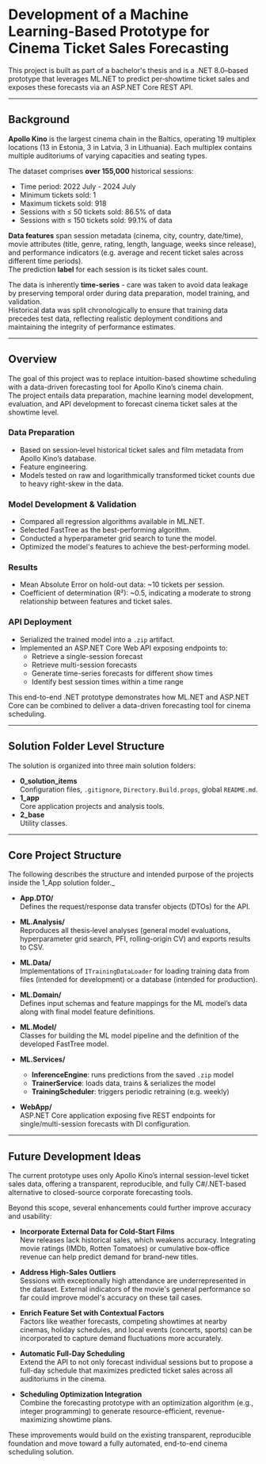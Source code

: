 ﻿# Development of a Machine Learning-Based Prototype for Cinema Ticket Sales Forecasting

This project is built as part of a bachelor's thesis 
and is a .NET 8.0–based prototype 
that leverages ML.NET to predict per‐showtime ticket sales and 
exposes these forecasts via an ASP.NET Core REST API. 

---

## Background

**Apollo Kino** is the largest cinema chain in the Baltics, operating 19 multiplex locations (13 in Estonia, 3 in Latvia, 3 in Lithuania). 
Each multiplex contains multiple auditoriums of varying capacities and seating types.

The dataset comprises **over 155,000** historical sessions:
- Time period: 2022 July - 2024 July
- Minimum tickets sold: 1  
- Maximum tickets sold: 918  
- Sessions with ≤ 50 tickets sold: 86.5% of data  
- Sessions with ≤ 150 tickets sold: 99.1% of data 

**Data features** span session metadata (cinema, city, country, date/time), movie attributes (title, genre, rating, length, language, weeks since release), and performance indicators (e.g. average and recent ticket sales across different time periods).  
The prediction **label** for each session is its ticket sales count.

The data is inherently **time-series** - care was taken to avoid data leakage by preserving temporal order during data preparation, model training, and validation.  
Historical data was split chronologically to ensure that training data precedes test data, reflecting realistic deployment conditions and maintaining the integrity of performance estimates.

---

## Overview

The goal of this project was to replace intuition-based showtime scheduling with a data-driven forecasting tool for Apollo Kino’s cinema chain.  
The project entails data preparation, machine learning model development, evaluation, and API development to forecast cinema ticket sales at the showtime level.

### Data Preparation  
- Based on session‐level historical ticket sales and film metadata from Apollo Kino’s database.  
- Feature engineering.  
- Models tested on raw and logarithmically transformed ticket counts due to heavy right-skew in the data.

### Model Development & Validation  
- Compared all regression algorithms available in ML.NET.
- Selected FastTree as the best-performing algorithm.
- Conducted a hyperparameter grid search to tune the model.  
- Optimized the model's features to achieve the best-performing model.

### Results  
- Mean Absolute Error on hold-out data: ~10 tickets per session.  
- Coefficient of determination (R²): ~0.5, indicating a moderate to strong relationship between features and ticket sales.

### API Deployment  
- Serialized the trained model into a `.zip` artifact.  
- Implemented an ASP.NET Core Web API exposing endpoints to:  
  - Retrieve a single-session forecast  
  - Retrieve multi-session forecasts  
  - Generate time-series forecasts for different show times  
  - Identify best session times within a time range  

This end-to-end .NET prototype demonstrates how ML.NET and ASP.NET Core can be combined to deliver a data-driven forecasting tool for cinema scheduling.  

---

## Solution Folder Level Structure
The solution is organized into three main solution folders:

- **0_solution_items**  
  Configuration files, `.gitignore`, `Directory.Build.props`, global `README.md`.
- **1_app**  
  Core application projects and analysis tools.
- **2_base**  
  Utility classes.  

---

## Core Project Structure
The following describes the structure and intended purpose of the projects inside the 1_App solution folder._

- **App.DTO/**  
  Defines the request/response data transfer objects (DTOs) for the API.

- **ML.Analysis/**  
  Reproduces all thesis‐level analyses (general model evaluations, hyperparameter grid search, PFI, rolling-origin CV) and exports results to CSV.

- **ML.Data/**  
  Implementations of `ITrainingDataLoader` for loading training data from files (intended for development) or a database (intended for production).

- **ML.Domain/**  
  Defines input schemas and feature mappings for the ML model’s data along with final model feature definitions.

- **ML.Model/**  
  Classes for building the ML model pipeline and the definition of the developed FastTree model.

- **ML.Services/**  
  - **InferenceEngine**: runs predictions from the saved `.zip` model  
  - **TrainerService**: loads data, trains & serializes the model  
  - **TrainingScheduler**: triggers periodic retraining (e.g. weekly)

- **WebApp/**  
  ASP.NET Core application exposing five REST endpoints for single/multi-session forecasts with DI configuration.

---

## Future Development Ideas

The current prototype uses only Apollo Kino’s internal session-level ticket sales data, offering a transparent, reproducible, and fully C#/.NET-based alternative to closed-source corporate forecasting tools.  

Beyond this scope, several enhancements could further improve accuracy and usability:

- **Incorporate External Data for Cold-Start Films**  
  New releases lack historical sales, which weakens accuracy. Integrating movie ratings (IMDb, Rotten Tomatoes) or cumulative box-office revenue can help predict demand for brand-new titles.

- **Address High-Sales Outliers**  
  Sessions with exceptionally high attendance are underrepresented in the dataset. External indicators of the movie's general performance so far could improve model's accuracy on these tail cases.

- **Enrich Feature Set with Contextual Factors**  		
  Factors like weather forecasts, competing showtimes at nearby cinemas, holiday schedules, and local events (concerts, sports) can be incorporated to capture demand fluctuations more accurately.

- **Automatic Full-Day Scheduling**  
  Extend the API to not only forecast individual sessions but to propose a full-day schedule that maximizes predicted ticket sales across all auditoriums in the cinema.

- **Scheduling Optimization Integration**  
  Combine the forecasting prototype with an optimization algorithm (e.g., integer programming) to generate resource-efficient, revenue-maximizing showtime plans.

These improvements would build on the existing transparent, reproducible foundation and move toward a fully automated, end-to-end cinema scheduling solution.  
